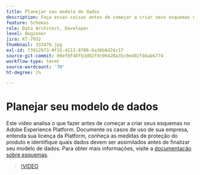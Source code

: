 ```yaml
---
title: Planejar seu modelo de dados
description: Faça essas coisas antes de começar a criar seus esquemas no Adobe Experience Platform.
feature: Schemas
role: Data Architect, Developer
level: Beginner
jira: KT-7932
thumbnail: 333478.jpg
exl-id: f3912973-0f15-4113-8706-6a36b6d24c17
source-git-commit: 00ef0f40fb3d82f0c06428a35c0e402f46ab6774
workflow-type: tm+mt
source-wordcount: '70'
ht-degree: 1%

---
```


# Planejar seu modelo de dados

Este vídeo analisa o que fazer antes de começar a criar seus esquemas no Adobe Experience Platform. Documente os casos de uso de sua empresa, entenda sua licença da Platform, conheça as medidas de proteção do produto e identifique quais dados devem ser assimilados antes de finalizar seu modelo de dados. Para obter mais informações, visite a [documentação sobre esquemas](https://experienceleague.adobe.com/docs/experience-platform/xdm/home.html?lang=pt-BR).

>[!VIDEO](https://video.tv.adobe.com/v/333478?learn=on)
